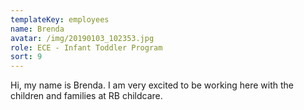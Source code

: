 ```yaml
---
templateKey: employees
name: Brenda
avatar: /img/20190103_102353.jpg
role: ECE - Infant Toddler Program
sort: 9
---
```

Hi, my name is Brenda. I am very excited to be working here with the children and families at RB childcare.
